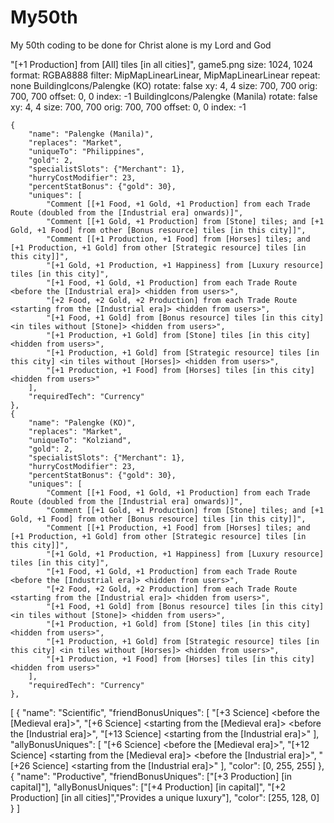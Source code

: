 # My50th
My 50th coding to be done for Christ alone is my Lord and God

"[+1 Production] from [All] tiles [in all cities]",
game5.png
size: 1024, 1024
format: RGBA8888
filter: MipMapLinearLinear, MipMapLinearLinear
repeat: none
BuildingIcons/Palengke (KO)
  rotate: false
  xy: 4, 4
  size: 700, 700
  orig: 700, 700
  offset: 0, 0
  index: -1
BuildingIcons/Palengke (Manila)
  rotate: false
  xy: 4, 4
  size: 700, 700
  orig: 700, 700
  offset: 0, 0
  index: -1

	{ 
		"name": "Palengke (Manila)",
		"replaces": "Market",
		"uniqueTo": "Philippines",
		"gold": 2,
		"specialistSlots": {"Merchant": 1},
		"hurryCostModifier": 23,
		"percentStatBonus": {"gold": 30},
		"uniques": [
			"Comment [[+1 Food, +1 Gold, +1 Production] from each Trade Route (doubled from the [Industrial era] onwards)]",
			"Comment [[+1 Gold, +1 Production] from [Stone] tiles; and [+1 Gold, +1 Food] from other [Bonus resource] tiles [in this city]]",
			"Comment [[+1 Production, +1 Food] from [Horses] tiles; and [+1 Production, +1 Gold] from other [Strategic resource] tiles [in this city]]",
			"[+1 Gold, +1 Production, +1 Happiness] from [Luxury resource] tiles [in this city]",
			"[+1 Food, +1 Gold, +1 Production] from each Trade Route <before the [Industrial era]> <hidden from users>",
			"[+2 Food, +2 Gold, +2 Production] from each Trade Route <starting from the [Industrial era]> <hidden from users>",
			"[+1 Food, +1 Gold] from [Bonus resource] tiles [in this city] <in tiles without [Stone]> <hidden from users>",
			"[+1 Production, +1 Gold] from [Stone] tiles [in this city] <hidden from users>",
			"[+1 Production, +1 Gold] from [Strategic resource] tiles [in this city] <in tiles without [Horses]> <hidden from users>",
			"[+1 Production, +1 Food] from [Horses] tiles [in this city] <hidden from users>"
		],
		"requiredTech": "Currency"
	},
	{ 
		"name": "Palengke (KO)",
		"replaces": "Market",
		"uniqueTo": "Kolziand",
		"gold": 2,
		"specialistSlots": {"Merchant": 1},
		"hurryCostModifier": 23,
		"percentStatBonus": {"gold": 30},
		"uniques": [
			"Comment [[+1 Food, +1 Gold, +1 Production] from each Trade Route (doubled from the [Industrial era] onwards)]",
			"Comment [[+1 Gold, +1 Production] from [Stone] tiles; and [+1 Gold, +1 Food] from other [Bonus resource] tiles [in this city]]",
			"Comment [[+1 Production, +1 Food] from [Horses] tiles; and [+1 Production, +1 Gold] from other [Strategic resource] tiles [in this city]]",
			"[+1 Gold, +1 Production, +1 Happiness] from [Luxury resource] tiles [in this city]",
			"[+1 Food, +1 Gold, +1 Production] from each Trade Route <before the [Industrial era]> <hidden from users>",
			"[+2 Food, +2 Gold, +2 Production] from each Trade Route <starting from the [Industrial era]> <hidden from users>",
			"[+1 Food, +1 Gold] from [Bonus resource] tiles [in this city] <in tiles without [Stone]> <hidden from users>",
			"[+1 Production, +1 Gold] from [Stone] tiles [in this city] <hidden from users>",
			"[+1 Production, +1 Gold] from [Strategic resource] tiles [in this city] <in tiles without [Horses]> <hidden from users>",
			"[+1 Production, +1 Food] from [Horses] tiles [in this city] <hidden from users>"
		],
		"requiredTech": "Currency"
	},

[
    {
        "name": "Scientific",
        "friendBonusUniques": [
            "[+3 Science] <before the [Medieval era]>",
            "[+6 Science] <starting from the [Medieval era]> <before the [Industrial era]>",
            "[+13 Science] <starting from the [Industrial era]>"
        ],
        "allyBonusUniques": [
            "[+6 Science] <before the [Medieval era]>",
            "[+12 Science] <starting from the [Medieval era]> <before the [Industrial era]>",
            "[+26 Science] <starting from the [Industrial era]>"
        ],
        "color": [0, 255, 255]
    },
    {
        "name": "Productive",
        "friendBonusUniques": ["[+3 Production] [in capital]"],
        "allyBonusUniques": ["[+4 Production] [in capital]", "[+2 Production] [in all cities]","Provides a unique luxury"],
        "color": [255, 128, 0]
    }
]
